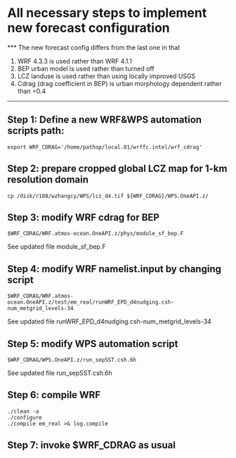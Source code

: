 # All necessary steps to implement new forecast configuration
*** The new forecast config differs from the last one in that
1. WRF 4.3.3 is used rather than WRF 4.1.1
2. BEP urban model is used rather than turned off
3. LCZ landuse is used rather than using locally improved USGS
4. Cdrag (drag coefficient in BEP) is urban morphology dependent rather than =0.4
***
## Step 1: Define a new WRF&WPS automation scripts path:
```
export WRF_CDRAG='/home/pathop/local.01/wrffc.intel/wrf_cdrag'
```
## Step 2: prepare cropped global LCZ map for 1-km resolution domain
```
cp /disk/r108/wzhangcy/WPS/lcz_d4.tif ${WRF_CDRAG}/WPS.OneAPI.z/
```
## Step 3: modify WRF cdrag for BEP
```
$WRF_CDRAG/WRF.atmos-ocean.OneAPI.z/phys/module_sf_bep.F
```
See updated file module_sf_bep.F
## Step 4: modify WRF namelist.input by changing script
```
$WRF_CDRAG/WRF.atmos-ocean.OneAPI.z/test/em_real/runWRF_EPD_d4nudging.csh-num_metgrid_levels-34
```
See updated file runWRF_EPD_d4nudging.csh-num_metgrid_levels-34
## Step 5: modify WPS automation script
```
$WRF_CDRAG/WPS.OneAPI.z/run_sepSST.csh.6h
```
See updated file run_sepSST.csh.6h
## Step 6: compile WRF
```
./clean -a
./configure
./compile em_real >& log.compile
```
## Step 7: invoke $WRF_CDRAG as usual
